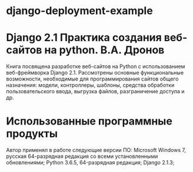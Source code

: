 # django-deployment-example
# Django 2.1 Практика создания веб-сайтов на python. В.А. Дронов
Книга посвящена разработке веб-сайтов на Python с использованием веб-фреймворка
Django 2.1. Рассмотрены основные функциональные возможности, необходимые
для программирования сайтов общего назначения: модели, контроллеры,
шаблоны, средства обработки пользовательского ввода, выгрузка файлов, разграничение
доступа и др.

# Использованные программные продукты
Автор применял в работе следующие версии ПО:
Microsoft Windows 7, русская 64-разрядная редакция со всеми установленными
обновлениями;
 Python 3.6.5, 64-разрядная редакция;
Django 2.1.3;